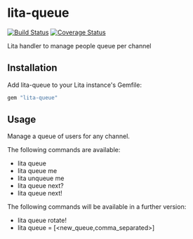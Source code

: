# lita-queue

[![Build Status](https://travis-ci.org/brodock/lita-queue.svg?branch=master)](https://travis-ci.org/brodock/lita-queue)
[![Coverage Status](https://coveralls.io/repos/brodock/lita-queue/badge.svg?branch=master)](https://coveralls.io/r/brodock/lita-queue)

Lita handler to manage people queue per channel

## Installation

Add lita-queue to your Lita instance's Gemfile:

``` ruby
gem "lita-queue"
```

## Usage

Manage a queue of users for any channel.

The following commands are available:
* lita queue
* lita queue me
* lita unqueue me
* lita queue next?
* lita queue next!

The following commands will be available in a further version:
* lita queue rotate!
* lita queue = [<new_queue,comma_separated>]

